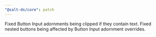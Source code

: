 ```yaml
---
"@salt-ds/core": patch
---
```


Fixed Button Input adornments being clipped if they contain text.
Fixed nested buttons being affected by Button Input adornment overrides.
